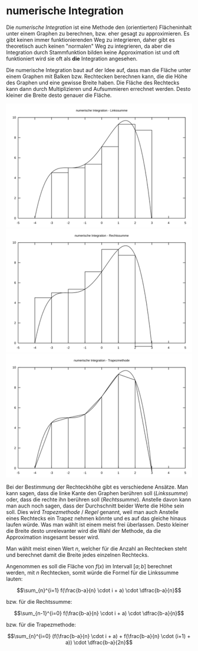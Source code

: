 # numerische Integration

Die *numerische Integration* ist eine Methode den (orientierten) Flächeninhalt unter einem Graphen zu berechnen, bzw. eher gesagt zu approximieren. Es gibt keinen immer funktionierenden Weg zu integrieren, daher gibt es theoretisch auch keinen "normalen" Weg zu integrieren, da aber die Integration durch Stammfunktion bilden keine Approximation ist und oft funktioniert wird sie oft als **die** Integration angesehen.

Die numerische Integration baut auf der Idee auf, dass man die Fläche unter einem Graphen mit Balken bzw. Rechtecken berechnen kann, die die Höhe des Graphen und eine gewisse Breite haben. Die Fläche des Rechtecks kann dann durch Multiplizieren und Aufsummieren errechnet werden. Desto kleiner die Breite desto genauer die Fläche.


<div>
  <img width=600 alt="numerische Integration - Linkssumme" src="../assets/mathe/numerische_integration-1.svg" />
  <img width=600 alt="numerische Integration - Rechtssumme" src="../assets/mathe/numerische_integration-2.svg" />
  <img width=600 alt="numerische Integration - Trapezmethode" src="../assets/mathe/numerische_integration-3.svg" />
</div>

Bei der Bestimmung der Rechteckhöhe gibt es verschiedene Ansätze. Man kann sagen, dass die linke Kante den Graphen berühren soll (*Linkssumme*) oder, dass die rechte ihn berühren soll (*Rechtssumme*). Anstelle davon kann man auch noch sagen, dass der Durchschnitt beider Werte die Höhe sein soll. Dies wird *Trapezmethode* / *Regel* genannt, weil man auch Anstelle eines Rechtecks ein Trapez nehmen könnte und es auf das gleiche hinaus laufen würde. Was man wählt ist einem meist frei überlassen. Desto kleiner die Breite desto unrelevanter wird die Wahl der Methode, da die Approximation insgesamt besser wird.

Man wählt meist einen Wert $n$, welcher für die Anzahl an Rechtecken steht und berechnet damit die Breite jedes einzelnen Rechtecks.

Angenommen es soll die Fläche von $f(x)$ im Intervall $[a; b]$ berechnet werden, mit $n$ Rechtecken, somit würde die Formel für die Linkssumme lauten:

$$\sum_{n}^{i=1} f(\frac{b-a}{n} \cdot i + a) \cdot \dfrac{b-a}{n}$$

bzw. für die Rechtssumme:

$$\sum_{n-1}^{i=0} f(\frac{b-a}{n} \cdot i + a) \cdot \dfrac{b-a}{n}$$

bzw. für die Trapezmethode:

$$\sum_{n}^{i=0} (f(\frac{b-a}{n} \cdot i + a) + f(\frac{b-a}{n} \cdot (i+1) + a)) \cdot \dfrac{b-a}{2n}$$

